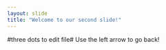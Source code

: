 ```yaml
---
layout: slide
title: "Welcome to our second slide!"
---
```

#three dots to edit file#
Use the left arrow to go back!
